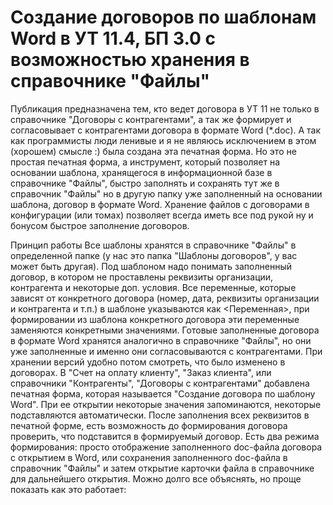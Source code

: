 # Создание договоров по шаблонам Word в УТ 11.4, БП 3.0 с возможностью хранения в справочнике "Файлы"
Публикация предназначена тем, кто ведет договора в УТ 11 не только в справочнике "Договоры с контрагентами", а так же формирует и согласовывает с контрагентами договора в формате Word (\*.doc). А так как программисты люди ленивые и я не являюсь исключением в этом (хорошем) смысле :) была создана эта печатная форма. Но это не простая печатная форма, а инструмент, который позволяет на основании шаблона, хранящегося в информационной базе в справочнике "Файлы", быстро заполнять и сохранять тут же в справочник "Файлы" но в другую папку уже заполненный на основании шаблона, договор в формате Word.
Хранение файлов с договорами в конфигурации (или томах) позволяет всегда иметь все под рукой ну и бонусом быстрое заполнение договоров.

Принцип работы
Все шаблоны хранятся в справочнике "Файлы" в определенной папке (у нас это папка "Шаблоны договоров", у вас может быть другая). Под шаблоном надо понимать заполненный договор, в котором не проставлены реквизиты организации, контрагента и некоторые доп. условия. Все переменные, которые зависят от конкретного договора (номер, дата, реквизиты организации и контрагента и т.п.) в шаблоне указываются как <Переменная>, при формировании из шаблона конкретного договора эти переменные заменяются конкретными значениями.
Готовые заполненные договора в формате Word хранятся аналогично в справочнике "Файлы", но они уже заполненные и именно они согласовываются с контрагентами. При хранении версий удобно потом смотреть, что было изменено в договорах.
В "Счет на оплату клиенту", "Заказ клиента", или справочники "Контрагенты", "Договоры с контрагентами" добавлена печатная форма, которая называется "Создание договора по шаблону Word". При ее открытии некоторые значения запоминаются, некоторые подставляются автоматически.
После заполнения всех реквизитов в печатной форме, есть возможность до формирования договора проверить, что подставится в формируемый договор.
Есть два режима формирования: просто отображение заполненного doc-файла договора с открытием в Word, или сохранения заполненного doc-файла в справочник "Файлы" и затем открытие карточки файла в справочнике для дальнейшего открытия.
Можно долго все объяснять, но проще показать как это работает:
